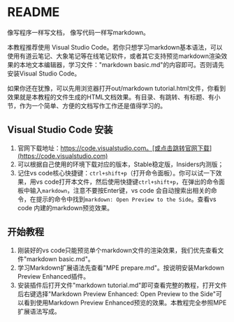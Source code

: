 # README

像写程序一样写文档，
像写代码一样写markdown。

本教程推荐使用 Visual Studio Code。若你只想学习markdown基本语法，可以使用有道云笔记、大象笔记等在线笔记软件，或者其它支持预览markdown渲染效果的本地文本编辑器，学习文件："markdown basic.md"的内容即可。否则请先安装Visual Studio Code。

如果你还在犹豫，可以先用浏览器打开out/markdown tutorial.html文件，你看到效果就是本教程的文件生成的HTML文档效果。有目录、有跳转、有标题、有小节，作为一个简单、方便的文档写作工作还是值得学习的。

## Visual Studio Code 安装

1. 官网下载地址：https://code.visualstudio.com。[或点击跳转官网下载](https://code.visualstudio.com)
2. 可以根据自己使用的环境下载对应的版本，Stable稳定版，Insiders内测版；
3. 记住vs code核心快捷键：`ctrl+shift+p`（打开命令面板）。你可以试一下效果，用vs code打开本文件，然后使用快捷键`ctrl+shift+p`，在弹出的命令面板中输入`markdown`，注意不要按Enter键，vs code 会自动搜索出相关的命令，在提示的命令中找到`markdown: Open Preview to the Side`。查看vs code 内建的markdown预览效果。

## 开始教程

1. 刚装好的vs code只能预览单个markdown文件的渲染效果，我们优先查看文件"markdown basic.md"。
2. 学习Markdown扩展语法先查看"MPE prepare.md"。按说明安装Markdown Preview Enhanced插件。
3. 安装插件后打开文件"markdown tutorial.md"即可查看完整的教程，打开文件后右键选择"Markdown Preview Enhanced: Open Preview to the Side"可以看到使用Markdown Preview Enhanced预览的效果。本教程完全参照MPE扩展语法写成。
